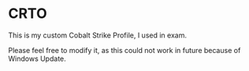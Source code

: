 # CRTO
This is my custom Cobalt Strike Profile, I used in exam.

Please feel free to modify it, as this could not work in future because of Windows Update.
